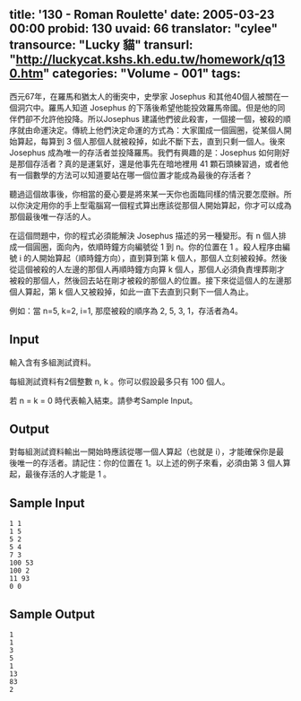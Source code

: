 title: '130 - Roman Roulette'
date: 2005-03-23 00:00
probid: 130
uvaid: 66
translator: "cylee"
transource: "Lucky 貓"
transurl: "http://luckycat.kshs.kh.edu.tw/homework/q130.htm"
categories: "Volume - 001"
tags:
---

西元67年，在羅馬和猶太人的衝突中，史學家 Josephus 和其他40個人被關在一個洞穴中。羅馬人知道 Josephus 的下落後希望他能投效羅馬帝國。但是他的同伴們卻不允許他投降。所以Josephus 建議他們彼此殺害，一個接一個，被殺的順序就由命運決定。傳統上他們決定命運的方式為：大家圍成一個圓圈，從某個人開始算起，每算到 3 個人那個人就被殺掉，如此不斷下去，直到只剩一個人。後來 Josephus 成為唯一的存活者並投降羅馬。我們有興趣的是：Josephus 如何剛好是那個存活者？真的是運氣好，還是他事先在暗地裡用 41 顆石頭練習過，或者他有一個數學的方法可以知道要站在哪一個位置才能成為最後的存活者？

聽過這個故事後，你相當的憂心要是將來某一天你也面臨同樣的情況要怎麼辦。所以你決定用你的手上型電腦寫一個程式算出應該從那個人開始算起，你才可以成為那個最後唯一存活的人。

在這個問題中，你的程式必須能解決 Josephus 描述的另一種變形。有 n 個人排成一個圓圈，面向內，依順時鐘方向編號從 1 到 n。你的位置在 1 。殺人程序由編號 i 的人開始算起（順時鐘方向），直到算到第 k 個人，那個人立刻被殺掉。然後從這個被殺的人左邊的那個人再順時鐘方向算 k 個人，那個人必須負責埋葬剛才被殺的那個人，然後回去站在剛才被殺的那個人的位置。接下來從這個人的左邊那個人算起，第 k 個人又被殺掉，如此一直下去直到只剩下一個人為止。

例如：當 n=5, k=2, i=1, 那麼被殺的順序為 2, 5, 3, 1，存活者為4。

<!-- more -->

## Input ##

輸入含有多組測試資料。

每組測試資料有2個整數 n, k 。你可以假設最多只有 100 個人。

若 n = k = 0 時代表輸入結束。請參考Sample Input。

## Output ##

對每組測試資料輸出一開始時應該從哪一個人算起（也就是 i），才能確保你是最後唯一的存活者。請記住：你的位置在 1。以上述的例子來看，必須由第 3 個人算起，最後存活的人才能是 1 。
## Sample Input ##

	1 1
	1 5
	5 2
	5 4
	7 3
	100 53
	100 2
	11 93
	0 0

## Sample Output ##

	1
	1
	3
	5
	1
	13
	83
	2

